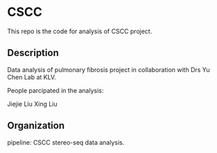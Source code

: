 # CSCC
This repo is the code for analysis of CSCC project.

## Description
Data analysis of pulmonary fibrosis project in collaboration with Drs Yu Chen Lab at KLV.

People parcipated in the analysis:

Jiejie Liu
Xing Liu

## Organization
pipeline: CSCC stereo-seq data analysis.
